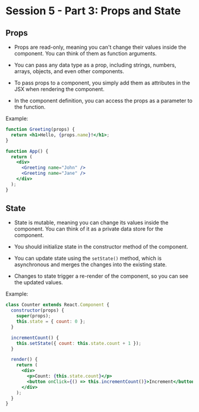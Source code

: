 # Session 5 - Part 3: Props and State

## Props

- Props are read-only, meaning you can't change their values inside the component. You can think of them as function arguments.

- You can pass any data type as a prop, including strings, numbers, arrays, objects, and even other components.

- To pass props to a component, you simply add them as attributes in the JSX when rendering the component.

- In the component definition, you can access the props as a parameter to the function.

Example:

```jsx
function Greeting(props) {
  return <h1>Hello, {props.name}!</h1>;
}

function App() {
  return (
    <div>
      <Greeting name="John" />
      <Greeting name="Jane" />
    </div>
  );
}
```

## State

- State is mutable, meaning you can change its values inside the component. You can think of it as a private data store for the component.

- You should initialize state in the constructor method of the component.

- You can update state using the `setState()` method, which is asynchronous and merges the changes into the existing state.

- Changes to state trigger a re-render of the component, so you can see the updated values.

Example:

```jsx
class Counter extends React.Component {
  constructor(props) {
    super(props);
    this.state = { count: 0 };
  }

  incrementCount() {
    this.setState({ count: this.state.count + 1 });
  }

  render() {
    return (
      <div>
        <p>Count: {this.state.count}</p>
        <button onClick={() => this.incrementCount()}>Increment</button>
      </div>
    );
  }
}
```
